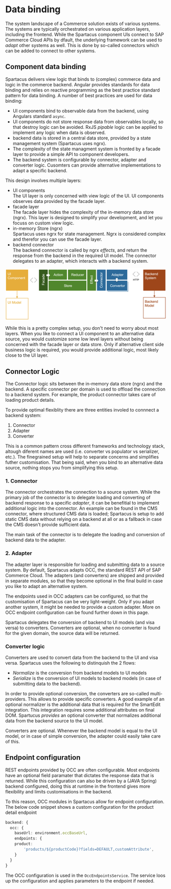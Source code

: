 # Data binding
The system landscape of a Commerce solution exists of various systems. The systems are typically orchestrated on various application layers, including the frontend. While the Spartacus component UIs connect to SAP Commerce Cloud APIs by dfault, the underlying framework can be used to *adapt* other systems as well. This is done by so-called connectors which can be added to connect to other systems. 

## Component data binding
Spartacus delivers view logic that binds to (complex) commerce data and logic in the commerce backend. Angular provides standards for data binding and relies on reactive programming as the best practice standard pattern for data binding. A number of best practices are used for data binding:
- UI components bind to observable data from the backend, using Angulars standard `async`. 
- UI components do not store response data from observables locally, so that destroy logic can be avoided. RxJS *pipable* logic can be applied to implement any logic when data is observed.
- backend data is stored in a central data store, provided by a state management system (Spartacus uses ngrx). 
- The complexity of the state managment system is fronted by a facade layer to provide a simple API to component developers. 
- The backend system is configurable by connector, adapter and converter logic. Cusomters can provide alternative implementations to adapt a specific backend. 

This design involves multiple layers:
- UI components  
  The UI layer is only concerned with view logic of the UI. UI components observes data provided by the facade layer. 
- facade layer   
  The facade layer hides the complexity of the in-memory data store (ngrx). This layer is designed to simplify your development, and let you focuss on custom view logic. 
- in-memory Store (ngrx)  
  Spartacus uses ngrx for state management. Ngrx is considered complex and therefor you can use the facade layer. 
- backend connector  
  The backend connector is called by ngrx *effects*, and return the response from the backend in the required UI model. The connector delegates to an adapter, which interacts with a backend system.

![Component data binding](component-data-binding.png)

While this is a pretty complex setup, you don't need to worry about most layers. When you like to connect a UI component to an alternative data source, you would customize some low level layers without being concerned with the facade layer or data store. Only if alternative client side business logic is required, you would provide additional logic, most likely close to the UI layer.  

## Connector Logic
The Connector logic sits between the in-memory data store (ngrx) and the backend. A specific connector per domain is used to offload the connection to a backend system. For example, the product connector takes care of loading product details. 

To provide optimal flexiblity there are three entities involed to connnect a backend system:
1. Connector
2. Adapter
3. Converter

This is a common pattern cross different frameworks and technology stack, altough diferent names are used (i.e. converter vs populator vs serializer, etc.). 
The finegrained setup will help to separate concerns and simplifies futher customisation. That being said, when you bind to an alternative data source, nothing stops you from simplifying this setup. 

### 1. Connector
The connector orchestrates the connection to a source system. While the primary job of the connector is to delegate loading and converting of backend response to a specific *adapter*, it can be benefitial to implement additional logic into the connector. An example can be found in the CMS connector, where structured CMS data is loaded; Spartacus is setup to add static CMS data without relying on a backend at all or as a fallback in case the CMS doesn't provide sufficient data. 

The main task of the connector is to delegate the loading and conversion of backend data to the adapter. 

### 2. Adapter  
The adapter layer is responsible for loading and submitting data to a source system. By default, Spartacus adapts OCC, the standard REST API of SAP Commerce Cloud. The adapters (and converters) are shipped and provided in separate modules, so that they become optional in the final build in case you like to adapt an alternative system.

The endpoints used in OCC adapters can be configured, so that the customisation of Spartacus can be very light-weight. Only if you adapt another system, it might be needed to provide a custom adapter. More on OCC endpoint configuration can be found further down in this page. 

Spartacus delegates the conversion of backend to UI models (and visa versa) to converters. Converters are optional, when no converter is found for the given domain, the source data will be returned. 

### Converter logic
Converters are used to convert data from the backend to the UI and visa versa. Spartacus uses the following to distinquish the 2 flows:
- *Normalize* is the conversion from backend models to UI models
- *Serialize* is the conversion of UI models to backend models (in case of submitting data to the backend).

In order to provide optional conversion, the converters are so-called multi-providers. This allows to provide specific converters. A good example of an optional normalizer is the additional data that is required for the SmartEdit integration. This integration requires some additional attributes on final DOM. Spartucus *provides* an optional converter that normalizes additional data from the backend source to the UI model. 

Converters are optional. Whenever the backend model is equal to the UI model, or in case of simple conversion, the adapter could easily take care of this. 


## Endpoint configuration
REST endpoints provided by OCC are often configurable. Most endpoints have an optional field paramater that dictates the response data that is returned. While this configuration can also be driven by a (JAVA Spring) backend configured, doing this at runtime in the frontend gives more flexibility and limits customisations in the backend. 

To this reason, OCC modules in Spartacus allow for endpoint configuration. The below code snippet shows a custom configuration for the product detail endpoint

```typescript
backend: {
  occ: {
    baseUrl: environment.occBaseUrl,
    endpoints: {
    product:
        'products/${productCode}?fields=DEFAULT,customAttribute',
    }
  }
}
```

The OCC configuration is used in the `OccEndpointsService`. The service loos up the configuration and applies parameters to the endpoint if needed.

